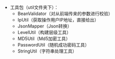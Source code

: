 
- 工具包（util文件夹下）：
   - BeanValidator（对从前端传来的参数进行校验）
   - IpUtil（获取操作用户IP地址，直接给出）
   - JsonMapper（Json转换）
   - LevelUtil（构建层级工具）
   - MD5Util（Md5加密工具）
   - PasswordUtil（随机成功密码工具）
   - StringUtil（字符串处理工具）
